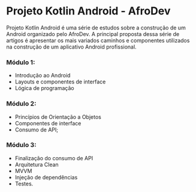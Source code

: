 # Projeto Kotlin Android - AfroDev 
Projeto Kotlin Android é uma série de estudos sobre a construção de um Android organizado pelo AfroDev.
A principal proposta dessa série de artigos é apresentar os mais variados caminhos e 
componentes utilizados na construção de um aplicativo Android profissional.

### Módulo 1:
- Introdução ao Android
- Layouts e componentes de interface
- Lógica de programação

### Módulo 2:
- Princípios de Orientação a Objetos
- Componentes de interface
- Consumo de API;

### Módulo 3:
- Finalização do consumo de API
- Arquitetura Clean
- MVVM
- Injeção de dependências 
- Testes.
